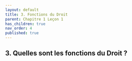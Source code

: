 ```yaml
---
layout: default
title: 3. Fonctions du Droit
parent: Chapitre 1 Leçon 1
has_children: true
nav_order: 4
published: true
---
```

## 3. Quelles sont les fonctions du Droit ?